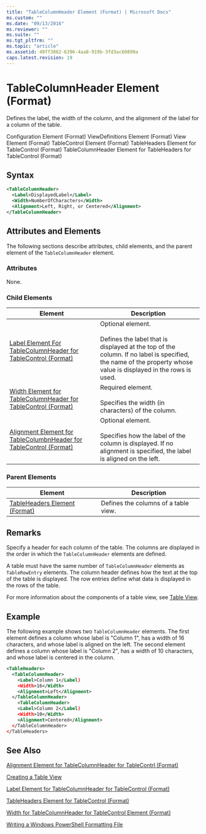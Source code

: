 ```yaml
---
title: "TableColumnHeader Element (Format) | Microsoft Docs"
ms.custom: ""
ms.date: "09/13/2016"
ms.reviewer: ""
ms.suite: ""
ms.tgt_pltfrm: ""
ms.topic: "article"
ms.assetid: 49ff3062-6396-4aa8-919b-3fd3ac60899a
caps.latest.revision: 19
---
```

# TableColumnHeader Element (Format)

Defines the label, the width of the column, and the alignment of the label for a column of the table.

Configuration Element (Format)
ViewDefinitions Element (Format)
View Element (Format)
TableControl Element (Format)
TableHeaders Element for TableControl (Format)
TableColumnHeader Element for TableHeaders for TableControl (Format)

## Syntax

```xml
<TableColumnHeader>
  <Label>DisplayedLabel</Label>
  <Width>NumberOfCharacters</Width>
  <Alignment>Left, Right, or Centered</Alignment>
</TableColumnHeader>
```

## Attributes and Elements

The following sections describe attributes, child elements, and the parent element of the `TableColumnHeader` element.

### Attributes

None.

### Child Elements

|Element|Description|
|-------------|-----------------|
|[Label Element For TableColumnHeader for TableControl (Format)](./label-element-for-tablecolumnheader-for-tablecontrol-format.md)|Optional element.<br /><br /> Defines the label that is displayed at the top of the column. If no label is specified, the name of the property whose value is displayed in the rows is used.|
|[Width Element for TableColumnHeader for TableControl (Format)](./width-element-for-tablecolumnheader-for-tablecontrol-format.md)|Required element.<br /><br /> Specifies the width (in characters) of the column.|
|[Alignment Element for TableColumbnHeader for TableControl (Format)](./alignment-element-for-tablecolumnheader-for-tablecontrol-format.md)|Optional element.<br /><br /> Specifies how the label of the column is displayed. If no alignment is specified, the label is aligned on the left.|

### Parent Elements

|Element|Description|
|-------------|-----------------|
|[TableHeaders Element (Format)](./tableheaders-element-format.md)|Defines the columns of a table view.|

## Remarks

Specify a header for each column of the table. The columns are displayed in the order in which the `TableColumnHeader` elements are defined.

A table must have the same number of `TableColumnHeader` elements as `TableRowEntry` elements. The column header defines how the text at the top of the table is displayed. The row entries define what data is displayed in the rows of the table.

For more information about the components of a table view, see [Table View](./creating-a-table-view.md).

## Example

The following example shows two `TableColumnHeader` elements. The first element defines a column whose label is "Column 1", has a width of 16 characters, and whose label is aligned on the left. The second element defines a column whose label is "Column 2", has a width of 10 characters, and whose label is centered in the column.

```xml
<TableHeaders>
  <TableColumnHeader>
    <Label>Column 1</Label)
    <Width>16</Width>
    <Alignment>Left</Alignment>
  </TableColumnHeader>
    <TableColumnHeader>
    <Label>Column 2</Label)
    <Width>10</Width>
    <Alignment>Centered</Alignment>
  </TableColumnHeader>
</TableHeaders>
```

## See Also

[Alignment Element for TableColumnHeader for TableContrl (Format)](./alignment-element-for-tablecolumnheader-for-tablecontrol-format.md)

[Creating a Table View](./creating-a-table-view.md)

[Label Element for TableColumnHeader for TableControl (Format)](./label-element-for-tablecolumnheader-for-tablecontrol-format.md)

[TableHeaders Element for TableControl (Format)](./tableheaders-element-format.md)

[Width for TableColumnHeader for TableControl Element (Format)](./width-element-for-tablecolumnheader-for-tablecontrol-format.md)

[Writing a Windows PowerShell Formatting File](./writing-a-windows-powershell-formatting-file.md)

